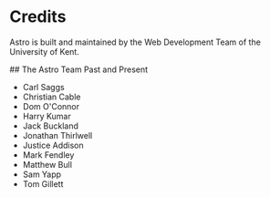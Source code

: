 # Credits

Astro is built and maintained by the Web Development Team of the University of Kent.

## The Astro Team Past and Present

* Carl Saggs
* Christian Cable
* Dom O'Connor
* Harry Kumar
* Jack Buckland
* Jonathan Thirlwell
* Justice Addison
* Mark Fendley
* Matthew Bull
* Sam Yapp
* Tom Gillett
